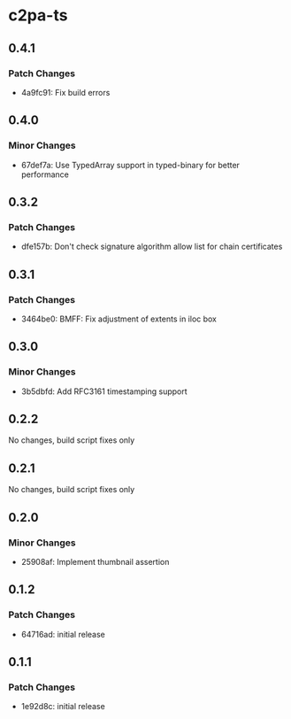 # c2pa-ts

## 0.4.1

### Patch Changes

-   4a9fc91: Fix build errors

## 0.4.0

### Minor Changes

-   67def7a: Use TypedArray support in typed-binary for better performance

## 0.3.2

### Patch Changes

-   dfe157b: Don't check signature algorithm allow list for chain certificates

## 0.3.1

### Patch Changes

-   3464be0: BMFF: Fix adjustment of extents in iloc box

## 0.3.0

### Minor Changes

-   3b5dbfd: Add RFC3161 timestamping support

## 0.2.2

No changes, build script fixes only

## 0.2.1

No changes, build script fixes only

## 0.2.0

### Minor Changes

-   25908af: Implement thumbnail assertion

## 0.1.2

### Patch Changes

-   64716ad: initial release

## 0.1.1

### Patch Changes

-   1e92d8c: initial release

